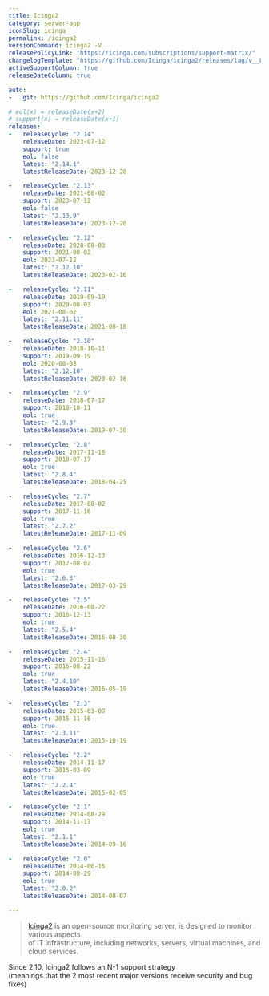 ```yaml
---
title: Icinga2
category: server-app
iconSlug: icinga
permalink: /icinga2
versionCommand: icinga2 -V
releasePolicyLink: "https://icinga.com/subscriptions/support-matrix/"
changelogTemplate: "https://github.com/Icinga/icinga2/releases/tag/v__LATEST__/"
activeSupportColumn: true
releaseDateColumn: true

auto:
-   git: https://github.com/Icinga/icinga2

# eol(x) = releaseDate(x+2)
# support(x) = releaseDate(x+1)
releases:
-   releaseCycle: "2.14"
    releaseDate: 2023-07-12
    support: true
    eol: false
    latest: "2.14.1"
    latestReleaseDate: 2023-12-20

-   releaseCycle: "2.13"
    releaseDate: 2021-08-02
    support: 2023-07-12
    eol: false
    latest: "2.13.9"
    latestReleaseDate: 2023-12-20

-   releaseCycle: "2.12"
    releaseDate: 2020-08-03
    support: 2021-08-02
    eol: 2023-07-12
    latest: "2.12.10"
    latestReleaseDate: 2023-02-16

-   releaseCycle: "2.11"
    releaseDate: 2019-09-19
    support: 2020-08-03
    eol: 2021-08-02
    latest: "2.11.11"
    latestReleaseDate: 2021-08-18

-   releaseCycle: "2.10"
    releaseDate: 2018-10-11
    support: 2019-09-19
    eol: 2020-08-03
    latest: "2.12.10"
    latestReleaseDate: 2023-02-16

-   releaseCycle: "2.9"
    releaseDate: 2018-07-17
    support: 2018-10-11
    eol: true
    latest: "2.9.3"
    latestReleaseDate: 2019-07-30

-   releaseCycle: "2.8"
    releaseDate: 2017-11-16
    support: 2018-07-17
    eol: true
    latest: "2.8.4"
    latestReleaseDate: 2018-04-25

-   releaseCycle: "2.7"
    releaseDate: 2017-08-02
    support: 2017-11-16
    eol: true
    latest: "2.7.2"
    latestReleaseDate: 2017-11-09

-   releaseCycle: "2.6"
    releaseDate: 2016-12-13
    support: 2017-08-02
    eol: true
    latest: "2.6.3"
    latestReleaseDate: 2017-03-29

-   releaseCycle: "2.5"
    releaseDate: 2016-08-22
    support: 2016-12-13
    eol: true
    latest: "2.5.4"
    latestReleaseDate: 2016-08-30

-   releaseCycle: "2.4"
    releaseDate: 2015-11-16
    support: 2016-08-22
    eol: true
    latest: "2.4.10"
    latestReleaseDate: 2016-05-19

-   releaseCycle: "2.3"
    releaseDate: 2015-03-09
    support: 2015-11-16
    eol: true
    latest: "2.3.11"
    latestReleaseDate: 2015-10-19

-   releaseCycle: "2.2"
    releaseDate: 2014-11-17
    support: 2015-03-09
    eol: true
    latest: "2.2.4"
    latestReleaseDate: 2015-02-05

-   releaseCycle: "2.1"
    releaseDate: 2014-08-29
    support: 2014-11-17
    eol: true
    latest: "2.1.1"
    latestReleaseDate: 2014-09-16

-   releaseCycle: "2.0"
    releaseDate: 2014-06-16
    support: 2014-08-29
    eol: true
    latest: "2.0.2"
    latestReleaseDate: 2014-08-07

---
```


> [Icinga2](https://icinga.com/docs/icinga-2/latest/doc/01-about/) is an open-source monitoring server, is designed to monitor various aspects  
> of IT infrastructure, including networks, servers, virtual machines, and cloud services.

Since 2.10, Icinga2 follows an N-1 support strategy  
(meanings that the 2 most recent major versions receive security and bug fixes)  
